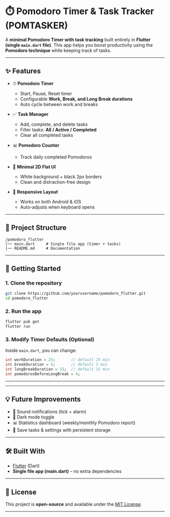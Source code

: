 

# ⏱️ Pomodoro Timer & Task Tracker (POMTASKER)

A **minimal Pomodoro Timer with task tracking** built entirely in **Flutter (single `main.dart` file)**.
This app helps you boost productivity using the **Pomodoro technique** while keeping track of tasks.

---

## ✨ Features

* ⏱ **Pomodoro Timer**

  * Start, Pause, Reset timer
  * Configurable **Work, Break, and Long Break durations**
  * Auto cycle between work and breaks
* ✅ **Task Manager**

  * Add, complete, and delete tasks
  * Filter tasks: **All / Active / Completed**
  * Clear all completed tasks
* 📊 **Pomodoro Counter**

  * Track daily completed Pomodoros
* 🎨 **Minimal 2D Flat UI**

  * White background + black 2px borders
  * Clean and distraction-free design
* 📱 **Responsive Layout**

  * Works on both Android & iOS
  * Auto-adjusts when keyboard opens

---

## 📂 Project Structure

```
/pomodoro_flutter
│── main.dart     # Single file app (timer + tasks)
│── README.md     # Documentation
```

---

## 🚀 Getting Started

### 1. Clone the repository

```bash
git clone https://github.com/yourusername/pomodoro_flutter.git
cd pomodoro_flutter
```

### 2. Run the app

```bash
flutter pub get
flutter run
```

### 3. Modify Timer Defaults (Optional)

Inside `main.dart`, you can change:

```dart
int workDuration = 25;       // default 25 min
int breakDuration = 5;       // default 5 min
int longBreakDuration = 15;  // default 15 min
int pomodorosBeforeLongBreak = 4;
```

---
---

## 💡 Future Improvements

* 🔔 Sound notifications (tick + alarm)
* 🌙 Dark mode toggle
* 📊 Statistics dashboard (weekly/monthly Pomodoro report)
* 💾 Save tasks & settings with persistent storage

---

## 🛠 Built With

* [Flutter](https://flutter.dev/) (Dart)
* **Single file app (main.dart)** – no extra dependencies

---

## 📜 License

This project is **open-source** and available under the [MIT License](LICENSE).

---